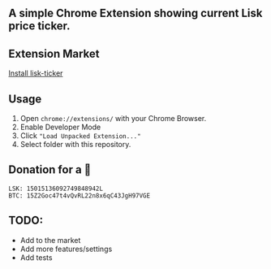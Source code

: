## A simple Chrome Extension showing current Lisk price ticker.

## Extension Market
[Install lisk-ticker](https://chrome.google.com/webstore/detail/lisk-ticker/nddfpgnfeckojmofblmofodikhbplbfd)

## Usage
1. Open `chrome://extensions/` with your Chrome Browser.
2. Enable Developer Mode
3. Click `"Load Unpacked Extension..."`
4. Select folder with this repository.

## Donation for a 🍻
~~~
LSK: 15015136092749848942L
BTC: 15Z2Goc47t4vQvRL22n8x6qC43JgH97VGE
~~~

## TODO:
- Add to the market
- Add more features/settings
- Add tests
